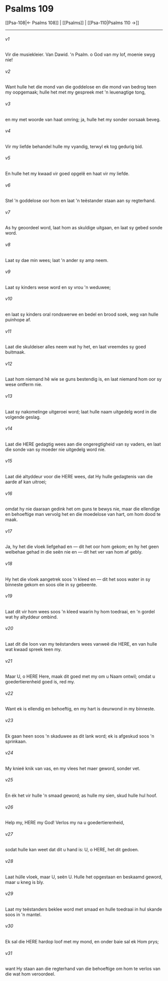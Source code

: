 # Psalms 109

[[Psa-108|← Psalms 108]] | [[Psalms]] | [[Psa-110|Psalms 110 →]]
***

###### v1
Vir die musiekleier. Van Dawid. 'n Psalm. o God van my lof, moenie swyg nie! 
###### v2
Want hulle het die mond van die goddelose en die mond van bedrog teen my oopgemaak; hulle het met my gespreek met 'n leuenagtige tong, 
###### v3
en my met woorde van haat omring; ja, hulle het my sonder oorsaak beveg. 
###### v4
Vir my liefde behandel hulle my vyandig, terwyl ek tog gedurig bid. 
###### v5
En hulle het my kwaad vir goed opgelê en haat vir my liefde. 
###### v6
Stel 'n goddelose oor hom en laat 'n teëstander staan aan sy regterhand. 
###### v7
As hy geoordeel word, laat hom as skuldige uitgaan, en laat sy gebed sonde word. 
###### v8
Laat sy dae min wees; laat 'n ander sy amp neem. 
###### v9
Laat sy kinders wese word en sy vrou 'n weduwee; 
###### v10
en laat sy kinders oral rondswerwe en bedel en brood soek, weg van hulle puinhope af. 
###### v11
Laat die skuldeiser alles neem wat hy het, en laat vreemdes sy goed buitmaak. 
###### v12
Laat hom niemand hê wie se guns bestendig is, en laat niemand hom oor sy wese ontferm nie. 
###### v13
Laat sy nakomelinge uitgeroei word; laat hulle naam uitgedelg word in die volgende geslag. 
###### v14
Laat die HERE gedagtig wees aan die ongeregtigheid van sy vaders, en laat die sonde van sy moeder nie uitgedelg word nie. 
###### v15
Laat dié altyddeur voor die HERE wees, dat Hy hulle gedagtenis van die aarde af kan uitroei; 
###### v16
omdat hy nie daaraan gedink het om guns te bewys nie, maar die ellendige en behoeftige man vervolg het en die moedelose van hart, om hom dood te maak. 
###### v17
Ja, hy het die vloek liefgehad en — dit het oor hom gekom; en hy het geen welbehae gehad in die seën nie en — dit het ver van hom af gebly. 
###### v18
Hy het die vloek aangetrek soos 'n kleed en — dit het soos water in sy binneste gekom en soos olie in sy gebeente. 
###### v19
Laat dit vir hom wees soos 'n kleed waarin hy hom toedraai, en 'n gordel wat hy altyddeur ombind. 
###### v20
Laat dit die loon van my teëstanders wees vanweë die HERE, en van hulle wat kwaad spreek teen my. 
###### v21
Maar U, o HERE Here, maak dit goed met my om u Naam ontwil; omdat u goedertierenheid goed is, red my. 
###### v22
Want ek is ellendig en behoeftig, en my hart is deurwond in my binneste. 
###### v23
Ek gaan heen soos 'n skaduwee as dit lank word; ek is afgeskud soos 'n sprinkaan. 
###### v24
My knieë knik van vas, en my vlees het maer geword, sonder vet. 
###### v25
En ék het vir hulle 'n smaad geword; as hulle my sien, skud hulle hul hoof. 
###### v26
Help my, HERE my God! Verlos my na u goedertierenheid, 
###### v27
sodat hulle kan weet dat dit u hand is: U, o HERE, het dit gedoen. 
###### v28
Laat húlle vloek, maar U, seën U. Hulle het opgestaan en beskaamd geword, maar u kneg is bly. 
###### v29
Laat my teëstanders beklee word met smaad en hulle toedraai in hul skande soos in 'n mantel. 
###### v30
Ek sal die HERE hardop loof met my mond, en onder baie sal ek Hom prys; 
###### v31
want Hy staan aan die regterhand van die behoeftige om hom te verlos van die wat hom veroordeel. 

